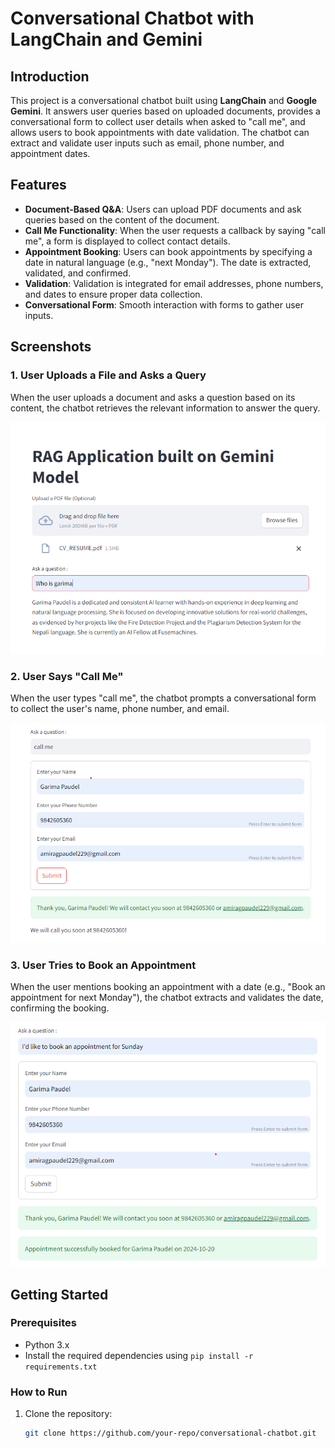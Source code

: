 # Conversational Chatbot with LangChain and Gemini

## Introduction
This project is a conversational chatbot built using **LangChain** and **Google Gemini**. It answers user queries based on uploaded documents, provides a conversational form to collect user details when asked to "call me", and allows users to book appointments with date validation. The chatbot can extract and validate user inputs such as email, phone number, and appointment dates.

## Features
- **Document-Based Q&A**: Users can upload PDF documents and ask queries based on the content of the document.
- **Call Me Functionality**: When the user requests a callback by saying "call me", a form is displayed to collect contact details.
- **Appointment Booking**: Users can book appointments by specifying a date in natural language (e.g., "next Monday"). The date is extracted, validated, and confirmed.
- **Validation**: Validation is integrated for email addresses, phone numbers, and dates to ensure proper data collection.
- **Conversational Form**: Smooth interaction with forms to gather user inputs.

## Screenshots

### 1. User Uploads a File and Asks a Query
When the user uploads a document and asks a question based on its content, the chatbot retrieves the relevant information to answer the query.

![Document Query](https://github.com/GarimaPaudel/Chatbot/blob/main/screenshots/Screenshot%201.png)

### 2. User Says "Call Me"
When the user types "call me", the chatbot prompts a conversational form to collect the user's name, phone number, and email.

![Call Me Form](https://github.com/GarimaPaudel/Chatbot/blob/main/screenshots/Screenshot%202.png)

### 3. User Tries to Book an Appointment
When the user mentions booking an appointment with a date (e.g., "Book an appointment for next Monday"), the chatbot extracts and validates the date, confirming the booking.

![Appointment Booking](https://github.com/GarimaPaudel/Chatbot/blob/main/screenshots/Screenshot%203.png)

## Getting Started
### Prerequisites
- Python 3.x
- Install the required dependencies using `pip install -r requirements.txt`

### How to Run
1. Clone the repository:
   ```bash
   git clone https://github.com/your-repo/conversational-chatbot.git
